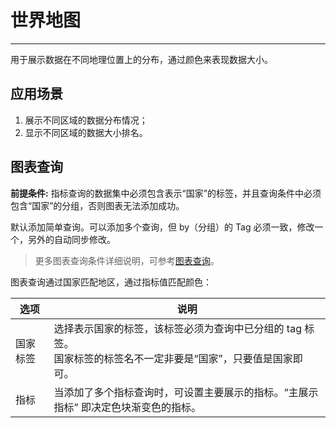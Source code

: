 # 世界地图
---

用于展示数据在不同地理位置上的分布，通过颜色来表现数据大小。



## 应用场景

1. 展示不同区域的数据分布情况；
2. 显示不同区域的数据大小排名。

## 图表查询

**前提条件:** 指标查询的数据集中必须包含表示“国家”的标签，并且查询条件中必须包含“国家”的分组，否则图表无法添加成功。

默认添加简单查询。可以添加多个查询，但 by（分组）的 Tag 必须一致，修改一个，另外的自动同步修改。

> 更多图表查询条件详细说明，可参考[图表查询](chart-query.md)。

图表查询通过国家匹配地区，通过指标值匹配颜色：

| 选项 | 说明 |
| --- | --- |
| 国家标签 | 选择表示国家的标签，该标签必须为查询中已分组的 tag 标签。<br />国家标签的标签名不一定非要是“国家”，只要值是国家即可。 |
| 指标 | 当添加了多个指标查询时，可设置主要展示的指标。“主展示指标” 即决定色块渐变色的指标。 |

<!--
## 图表链接

链接可以帮助您实现从当前图表跳转至目标页面；可添加平台内部链接和外部链接；还可通过模板变量修改链接中对应的变量值将数据信息传送过去，完成数据联动。

> 更多相关设置说明，可参考[图表链接](chart-link.md)。



## 常用配置

| 选项 | 说明 |
| --- | --- |
| 标题 | 为图表设置标题名称，设置完成后，在图表的左上方显示，支持隐藏。|
| 描述 | 为图表添加描述信息，设置后图表标题后方会出现【i】的提示，不设置则不显示。 |
| 颜色 | 渐变区间：<br/><li>自动：默认按照当前数据的最大值、最小值平分为 5 个区间，支持自定义最大值和最小值；<br/><li>自定义：支持自定义渐变色系等级，即地图中区域范围的等级设置。系统默认将所选指标的最大值和最小值平分为 5 个渐变等级，支持自定义等级数量（最大 10 个）、等级范围以及显示颜色。<br/><br/>渐变色系：色块的渐变色。选择颜色后，系统将以所选颜色为基准，生成所选等级数量的颜色色块；包含 5 个等级数量。 |
| 图例 | 更多详情，可参考 [图例说明](./timeseries-chart.md#legend)。 |
| 单位 | **:material-numeric-1-box: 默认单位显示**：<br /><li>若查询的数据为指标数据，且您在[指标管理](../../metrics/dictionary.md)中为指标设置了单位，则默认按照指标的单位进行进位显示；<br /><li>若您在**指标管理**内无相关单位配置，则按照 [千分位](chart-query.md#thousand) 逗号间隔的数值进位方式显示。<br />**:material-numeric-2-box: 配置单位后**：<br />优先使用您自定义配置的单位进行进位显示，指标类数据支持针对数值提供两种选项：<br /><br />**科学计数说明**<br /><u>默认进位</u>：单位为万、百万，如10000 展示为 1 万，1000000 展示为 1 百万。保留两位小数点；<br /><u>短级差制</u>：单位为 K, M, B。即以 thousand、million、billion、trillion 等依次表示中文语境下的千、百万、十亿、万亿等。如 1000 为 1 k，10000 为 10 k，1000000 为 1 million；保留两位小数点。|
| 数据格式 | 您可以选择【小数位数】以及【千分位分隔符】。<br /><li>千位分隔符默认开启，关闭后将显示原始值，无分隔符。更多详情，可参考 [数据千分位格式](../visual-chart/chart-query.md#thousand)。 |

## 高级配置

| 选项 | 说明 |
| --- | --- |
| 锁定时间 | 即固定当前图表查询数据的时间范围，不受全局时间组件的限制。设置成功后的图表右上角会出现用户设定的时间，如【xx分钟】、【xx小时】、【xx天】。如锁定时间间隔30分钟，那么当调节时间组件无论查询什么时间范围视图，仍只会显示最近 30 分钟数据。 |
| 字段映射 | 配合视图变量的对象映射功能，默认为关闭，若在视图变量已配置对象映射：<br /><li>开启字段映射时，图表显示查询的**分组字段**和对应的**映射字段**，未指定映射的分组字段不显示；<br /><li>关闭字段映射时，图表正常显示，不显示映射的字段。<br /> |
| 空间授权 | 被授权的工作空间列表，选择后即可通过图表查询并展示该工作空间数据。 |
| 数据采样 | 仅针对 Doris 日志数据引擎的工作空间；开启后，会对除“指标”外的其他数据进行采样查询，采样率不固定，会根据数据量大小动态调整。 |
| 时间偏移 | 非时序数据在入库后存在至少 1 分钟的查询延迟。选择相对时间查询时，可能导致最近几分钟的数据未能被采集，从而出现数据丢失的情况。<br />启用时间偏移后，当查询相对时间区间时，实际查询时间范围向前偏移 1 分钟，以防止入库延迟导致数据获取为空。如：当前为 12:30，查询最近 15 分钟的数据，开启时间偏移后，实际查询的时间是：12:14-12:29。<br />:warning: <br /><li>该设置仅针对相对时间生效，若查询时间区间为“绝对时间范围”，时间偏移不生效。<br /><li>针对有时间间隔的图表，如时序图，设定时间间隔超出 1min 则时间偏移不生效，<= 1m 的情况下才偏移生效。针对没有时间间隔的图表，如概览图、柱状图等，时间偏移保持生效。|


-->